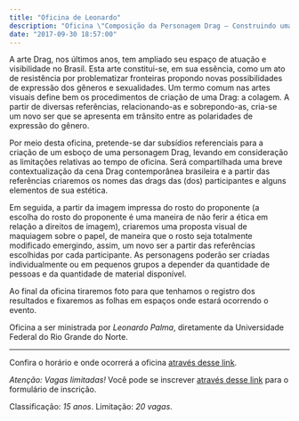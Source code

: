 ```yaml
---
title: "Oficina de Leonardo"
description: "Oficina \"Composição da Personagem Drag – Construindo uma Arte de Resistência\", de Leonardo Palma – UFRN"
date: "2017-09-30 18:57:00"
---
```


A arte Drag, nos últimos anos, tem ampliado seu espaço de atuação e visibilidade no Brasil. Esta arte constitui-se, em sua essência, como um ato de resistência por problematizar fronteiras propondo novas possibilidades de expressão dos gêneros e sexualidades. Um termo comum nas artes visuais define bem os procedimentos de criação de uma Drag: a colagem. A partir de diversas referências, relacionando-as e sobrepondo-as, cria-se um novo ser que se apresenta em trânsito entre as polaridades de expressão do gênero.

Por meio desta oficina, pretende-se dar subsídios referenciais para a criação de um esboço de uma personagem Drag, levando em consideração as limitações relativas ao tempo de oficina. Será compartilhada uma breve contextualização da cena Drag contemporânea brasileira e a partir das referências criaremos os nomes das drags das (dos) participantes e alguns elementos de sua estética.

Em seguida, a partir da imagem impressa do rosto do proponente (a escolha do rosto do proponente é uma maneira de não ferir a ética em relação a direitos de imagem), criaremos uma proposta visual de maquiagem sobre o papel, de maneira que o rosto seja totalmente modificado emergindo, assim, um novo ser a partir das referências escolhidas por cada participante. As personagens poderão ser criadas individualmente ou em pequenos grupos a depender da quantidade de pessoas e da quantidade de material disponível.

Ao final da oficina tiraremos foto para que tenhamos o registro dos resultados e fixaremos as folhas em espaços onde estará ocorrendo o evento.

Oficina a ser ministrada por *Leonardo Palma*, diretamente da Universidade Federal do Rio Grande do Norte.

----------------------

Confira o horário e onde ocorrerá a oficina [através desse link](/programacao.html#horarios?oficina-de-leonardo).

*Atenção: Vagas limitadas!* Você pode se inscrever [através desse link](https://docs.google.com/forms/d/e/1FAIpQLScbT019azyNxbmGJuQvzJjl6tw8951qM-1eXDYpiKNf15RiCw/viewform) para o formulário de inscrição.

Classificação: *15 anos*.
Limitação: *20 vagas*.
